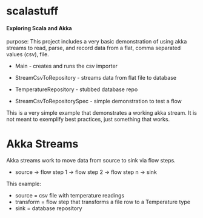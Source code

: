 # scalastuff
#### Exploring Scala and Akka

purpose: This project includes a very basic demonstration of using akka streams to read, parse, and record data from a flat, comma separated values (csv), file.

* Main - creates and runs the csv importer

* StreamCsvToRepository - streams data from flat file to database

* TemperatureRepository - stubbed database repo

* StreamCsvToRepositorySpec - simple demonstration to test a flow

This is a very simple example that demonstrates a working akka stream.  It is not meant to exemplify best practices, just something that works.

# Akka Streams

Akka streams work to move data from source to sink via flow steps.

* source -> flow step 1 -> flow step 2 -> flow step n -> sink

This example:
* source = csv file with temperature readings
* transform = flow step that transforms a file row to a Temperature type
* sink = database repository


